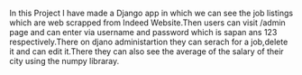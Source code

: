 In this Project I have made a Django app in which we can see the job listings which are web scrapped from Indeed Website.Then users can visit /admin page and can enter via 
username and password which is sapan ans 123 respectively.There on djano administartion they can serach for a job,delete it and can edit it.There they can also see the average of
the salary of their city using the numpy libraray.
